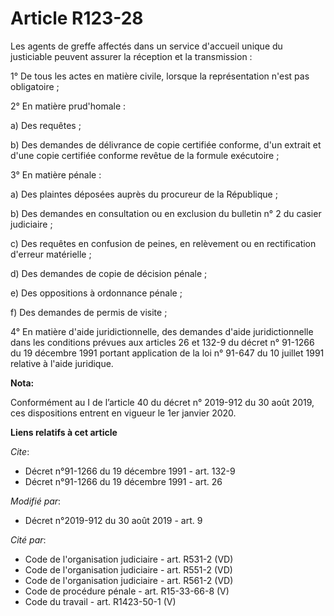 # Article R123-28

Les agents de greffe affectés dans un service d'accueil unique du justiciable peuvent assurer la réception et la
transmission :

1° De tous les actes en matière civile, lorsque la représentation n'est pas obligatoire ;

2° En matière prud'homale :

a) Des requêtes ;

b) Des demandes de délivrance de copie certifiée conforme, d'un extrait et d'une copie certifiée conforme revêtue de la
formule exécutoire ;

3° En matière pénale :

a) Des plaintes déposées auprès du procureur de la République ;

b) Des demandes en consultation ou en exclusion du bulletin n° 2 du casier judiciaire ;

c) Des requêtes en confusion de peines, en relèvement ou en rectification d'erreur matérielle ;

d) Des demandes de copie de décision pénale ;

e) Des oppositions à ordonnance pénale ;

f) Des demandes de permis de visite ;

4° En matière d'aide juridictionnelle, des demandes d'aide juridictionnelle dans les conditions prévues aux articles 26 et
132-9 du décret n° 91-1266 du 19 décembre 1991 portant application de la loi n° 91-647 du 10 juillet 1991 relative à l'aide
juridique.

**Nota:**

Conformément au I de l’article 40 du décret n° 2019-912 du 30 août 2019, ces dispositions entrent en vigueur le 1er janvier
2020.

**Liens relatifs à cet article**

_Cite_:

  - Décret n°91-1266 du 19 décembre 1991 - art. 132-9
  - Décret n°91-1266 du 19 décembre 1991 - art. 26

_Modifié par_:

  - Décret n°2019-912 du 30 août 2019 - art. 9

_Cité par_:

  - Code de l'organisation judiciaire - art. R531-2 (VD)
  - Code de l'organisation judiciaire - art. R551-2 (VD)
  - Code de l'organisation judiciaire - art. R561-2 (VD)
  - Code de procédure pénale - art. R15-33-66-8 (V)
  - Code du travail - art. R1423-50-1 (V)
